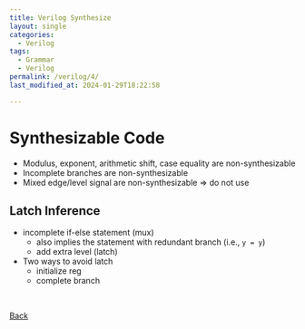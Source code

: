 ```yaml
---
title: Verilog Synthesize
layout: single
categories:
  - Verilog
tags:
  - Grammar
  - Verilog
permalink: /verilog/4/
last_modified_at: 2024-01-29T18:22:58

---
```


# Synthesizable Code

- Modulus, exponent, arithmetic shift, case equality are non-synthesizable
- Incomplete branches are non-synthesizable
- Mixed edge/level signal are non-synthesizable ⇒ do not use

## Latch Inference

- incomplete if-else statement (mux)
  - also implies the statement with redundant branch (i.e., `y = y`)
  - add extra level (latch)
- Two ways to avoid latch
  - initialize reg
  - complete branch

<br>

[Back](/verilog/)